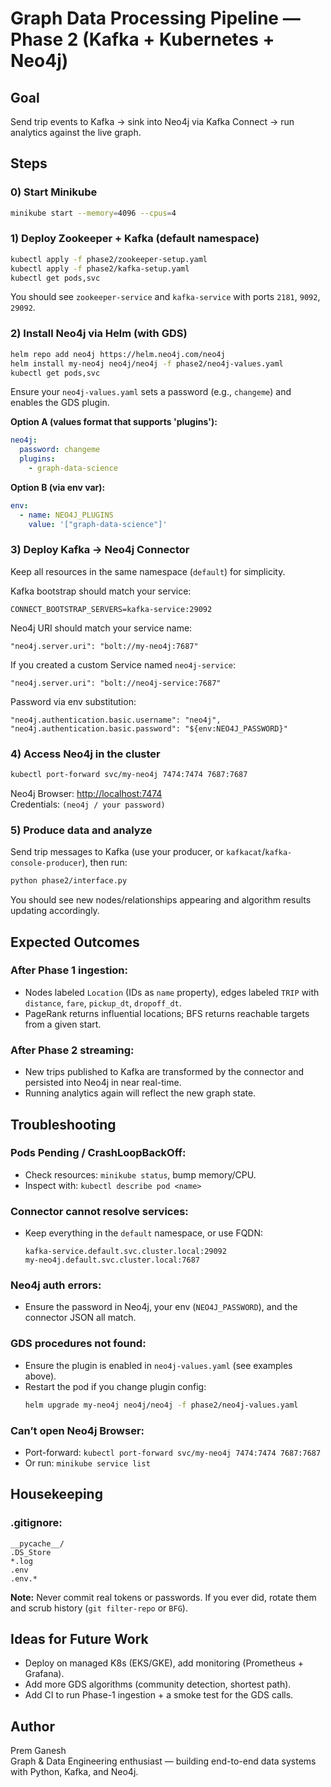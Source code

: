 # Graph Data Processing Pipeline — Phase 2 (Kafka + Kubernetes + Neo4j)

## Goal
Send trip events to Kafka → sink into Neo4j via Kafka Connect → run analytics against the live graph.

## Steps

### 0) Start Minikube
```bash
minikube start --memory=4096 --cpus=4
```

### 1) Deploy Zookeeper + Kafka (default namespace)
```bash
kubectl apply -f phase2/zookeeper-setup.yaml
kubectl apply -f phase2/kafka-setup.yaml
kubectl get pods,svc
```

You should see `zookeeper-service` and `kafka-service` with ports `2181`, `9092`, `29092`.

### 2) Install Neo4j via Helm (with GDS)
```bash
helm repo add neo4j https://helm.neo4j.com/neo4j
helm install my-neo4j neo4j/neo4j -f phase2/neo4j-values.yaml
kubectl get pods,svc
```

Ensure your `neo4j-values.yaml` sets a password (e.g., `changeme`) and enables the GDS plugin.

**Option A (values format that supports 'plugins'):**
```yaml
neo4j:
  password: changeme
  plugins:
    - graph-data-science
```

**Option B (via env var):**
```yaml
env:
  - name: NEO4J_PLUGINS
    value: '["graph-data-science"]'
```

### 3) Deploy Kafka → Neo4j Connector
Keep all resources in the same namespace (`default`) for simplicity.

Kafka bootstrap should match your service:
```
CONNECT_BOOTSTRAP_SERVERS=kafka-service:29092
```

Neo4j URI should match your service name:
```
"neo4j.server.uri": "bolt://my-neo4j:7687"
```

If you created a custom Service named `neo4j-service`:
```
"neo4j.server.uri": "bolt://neo4j-service:7687"
```

Password via env substitution:
```
"neo4j.authentication.basic.username": "neo4j",
"neo4j.authentication.basic.password": "${env:NEO4J_PASSWORD}"
```

### 4) Access Neo4j in the cluster
```bash
kubectl port-forward svc/my-neo4j 7474:7474 7687:7687
```

Neo4j Browser: [http://localhost:7474](http://localhost:7474)  
Credentials: `(neo4j / your password)`

### 5) Produce data and analyze
Send trip messages to Kafka (use your producer, or `kafkacat`/`kafka-console-producer`), then run:
```bash
python phase2/interface.py
```

You should see new nodes/relationships appearing and algorithm results updating accordingly.

## Expected Outcomes

### After Phase 1 ingestion:
- Nodes labeled `Location` (IDs as `name` property), edges labeled `TRIP` with `distance`, `fare`, `pickup_dt`, `dropoff_dt`.
- PageRank returns influential locations; BFS returns reachable targets from a given start.

### After Phase 2 streaming:
- New trips published to Kafka are transformed by the connector and persisted into Neo4j in near real-time.
- Running analytics again will reflect the new graph state.

## Troubleshooting

### Pods Pending / CrashLoopBackOff:
- Check resources: `minikube status`, bump memory/CPU.
- Inspect with: `kubectl describe pod <name>`

### Connector cannot resolve services:
- Keep everything in the `default` namespace, or use FQDN:
  ```
  kafka-service.default.svc.cluster.local:29092
  my-neo4j.default.svc.cluster.local:7687
  ```

### Neo4j auth errors:
- Ensure the password in Neo4j, your env (`NEO4J_PASSWORD`), and the connector JSON all match.

### GDS procedures not found:
- Ensure the plugin is enabled in `neo4j-values.yaml` (see examples above).
- Restart the pod if you change plugin config:
  ```bash
  helm upgrade my-neo4j neo4j/neo4j -f phase2/neo4j-values.yaml
  ```

### Can’t open Neo4j Browser:
- Port-forward: `kubectl port-forward svc/my-neo4j 7474:7474 7687:7687`
- Or run: `minikube service list`

## Housekeeping

### .gitignore:
```
__pycache__/
.DS_Store
*.log
.env
.env.*
```

**Note:** Never commit real tokens or passwords. If you ever did, rotate them and scrub history (`git filter-repo` or `BFG`).

## Ideas for Future Work
- Deploy on managed K8s (EKS/GKE), add monitoring (Prometheus + Grafana).
- Add more GDS algorithms (community detection, shortest path).
- Add CI to run Phase-1 ingestion + a smoke test for the GDS calls.

## Author
Prem Ganesh  
Graph & Data Engineering enthusiast — building end-to-end data systems with Python, Kafka, and Neo4j.